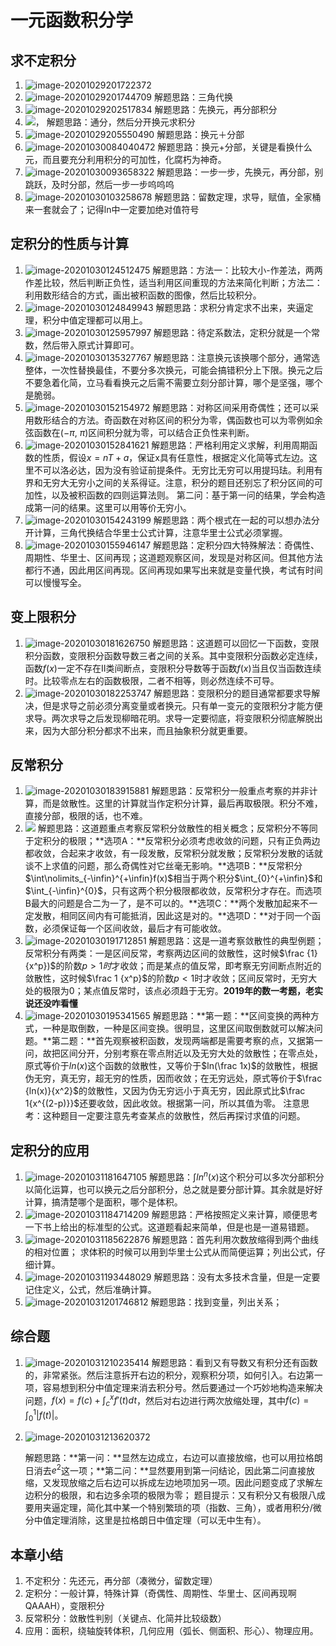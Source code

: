 #  一元函数积分学



## 求不定积分

1. ![image-20201029201722372](CH3-一元函数积分学.assets/image-20201029201722372.png)
2. ![image-20201029201744709](CH3-一元函数积分学.assets/image-20201029201744709.png)
   解题思路：三角代换
3. ![image-20201029202517834](CH3-一元函数积分学.assets/image-20201029202517834.png)
   解题思路：先换元，再分部积分
4. ![，](CH3-一元函数积分学.assets/image-20201029203730513.png)
   解题思路：通分，然后分开换元求积分
5. ![image-20201029205550490](CH3-一元函数积分学.assets/image-20201029205550490.png)
   解题思路：换元＋分部
6. ![image-20201030084040472](CH3-一元函数积分学.assets/image-20201030084040472.png)
   解题思路：换元+分部，关键是看换什么元，而且要充分利用积分的可加性，化腐朽为神奇。
7. ![image-20201030093658322](CH3-一元函数积分学.assets/image-20201030093658322.png)
   解题思路：一步一步，先换元，再分部，别跳跃，及时分部，然后一步一步呜呜呜
8. ![image-20201030103258678](CH3-一元函数积分学.assets/image-20201030103258678.png)
   解题思路：留数定理，求导，赋值，全家桶来一套就会了；记得ln中一定要加绝对值符号

## 定积分的性质与计算

1. ![image-20201030124512475](CH3-一元函数积分学.assets/image-20201030124512475.png)
   解题思路：方法一：比较大小-作差法，两两作差比较，然后判断正负性，适当利用区间重现的方法来简化判断；方法二：利用数形结合的方式，画出被积函数的图像，然后比较积分。
2. ![image-20201030124849943](CH3-一元函数积分学.assets/image-20201030124849943.png)
   解题思路：求积分肯定求不出来，夹逼定理，积分中值定理都可以用上。
3. ![image-20201030125957997](CH3-一元函数积分学.assets/image-20201030125957997.png)
   解题思路：待定系数法，定积分就是一个常数，然后带入原式计算即可。
4. ![image-20201030135327767](CH3-一元函数积分学.assets/image-20201030135327767.png)
   解题思路：注意换元该换哪个部分，通常选整体，一次性替换最佳，不要分多次换元，可能会搞错积分上下限。换元之后不要急着化简，立马看看换元之后需不需要立刻分部计算，哪个是坚强，哪个是脆弱。
5. ![image-20201030152154972](CH3-一元函数积分学.assets/image-20201030152154972.png)
   解题思路：对称区间采用奇偶性；还可以采用数形结合的方法。奇函数在对称区间的积分为零，偶函数也可以为零例如余弦函数在$(-\pi,\ \pi)$区间积分就为零，可以结合正负性来判断。
6. ![image-20201030152841621](CH3-一元函数积分学.assets/image-20201030152841621.png)
   解题思路：严格利用定义求解，利用周期函数的性质，假设$x=nT+a$，保证x具有任意性，根据定义化简等式左边。这里不可以洛必达，因为没有验证前提条件。无穷比无穷可以用提玛珐。利用有界和无穷大无穷小之间的关系得证。注意，积分的题目还别忘了积分区间的可加性，以及被积函数的四则运算法则。
   第二问：基于第一问的结果，学会构造成第一问的结果。这里可以用等价无穷小。
7. ![image-20201030154243199](CH3-一元函数积分学.assets/image-20201030154243199.png)
   解题思路：两个根式在一起的可以想办法分开计算，三角代换结合华里士公式计算，注意华里士公式必须掌握。
8. ![image-20201030155946147](CH3-一元函数积分学.assets/image-20201030155946147.png)
   解题思路：定积分四大特殊解法：奇偶性、周期性、华里士、区间再现；这道题观察区间，发现是对称区间。但其他方法都行不通，因此用区间再现。区间再现如果写出来就是变量代换，考试有时间可以慢慢写全。

## 变上限积分

1. ![image-20201030181626750](CH3-一元函数积分学.assets/image-20201030181626750.png)
   解题思路：这道题可以回忆一下函数，变限积分函数，变限积分函数导数三者之间的关系。其中变限积分函数必定连续，函数$f(x)$一定不存在Ⅱ类间断点，变限积分导数等于函数$f(x)$当且仅当函数连续时。比较零点左右的函数极限，二者不相等，则必然连续不可导。
2. ![image-20201030182253747](CH3-一元函数积分学.assets/image-20201030182253747.png)
   解题思路：变限积分的题目通常都要求导解决，但是求导之前必须分离变量或者换元。只有单一变元的变限积分才能方便求导。两次求导之后发现柳暗花明。求导一定要彻底，将变限积分彻底解脱出来，因为大部分积分都求不出来，而且抽象积分就更重要。

## 反常积分

1. ![image-20201030183915881](CH3-一元函数积分学.assets/image-20201030183915881.png)
   解题思路：反常积分一般重点考察的并非计算，而是敛散性。这里的计算就当作定积分计算，最后再取极限。积分不难，直接分部，极限的话，也不难。
2. ![](CH3-一元函数积分学.assets/image-20201030184816025.png)
   解题思路：这道题重点考察反常积分敛散性的相关概念；反常积分不等同于定积分的极限；**选项A：**反常积分必须考虑收敛的问题，只有正负两边都收敛，合起来才收敛，有一段发散，反常积分就发散；反常积分发散的话就谈不上求值的问题，那么奇偶性对它丝毫无影响。**选项B：**反常积分$\int\nolimits_{-\infin}^{+\infin}f(x)$相当于两个积分$\int_{0}^{+\infin}$和$\int_{-\infin}^{0}$，只有这两个积分极限都收敛，反常积分才存在。而选项B最大的问题是合二为一了，是不可以的。**选项C：**两个发散加起来不一定发散，相同区间内有可能抵消，因此这是对的。**选项D：**对于同一个函数，必须保证每一个区间收敛，最后才有可能收敛。
3. ![image-20201030191712851](CH3-一元函数积分学.assets/image-20201030191712851.png)
   解题思路：这是一道考察敛散性的典型例题；反常积分有两类：一是区间反常，考察两边区间的敛散性，这时候$\frac {1}{x^p})$的阶数$p>1时$才收敛；而是某点的值反常，即考察无穷间断点附近的敛散性，这时候$\frac 1 {x^p}$的阶数$p<1$时才收敛；区间反常时，无穷大处的极限为0；某点值反常时，该点必须趋于无穷。**2019年的数一考题，老实说还没咋看懂**
4. ![image-20201030195341565](CH3-一元函数积分学.assets/image-20201030195341565.png)
   解题思路：**第一题：**区间变换的两种方式，一种是取倒数，一种是区间变换。很明显，这里区间取倒数就可以解决问题。**第二题：**首先观察被积函数，发现两端都是需要考察的点，又据第一问，故把区间分开，分别考察在零点附近以及无穷大处的敛散性；在零点处，原式等价于$ln(x)$这个函数的敛散性，又等价于$ln(\frac 1x)$的敛散性，根据伪无穷，真无穷，超无穷的性质，因而收敛；在无穷远处，原式等价于$\frac {ln(x)}{x^2}$的敛散性，又因为伪无穷远小于真无穷，因此原式比$\frac 1{x^{(2-p)}}$还要收敛，因此收敛。根据第一问，所以其值为零。
   注意思考：这种题目一定要注意先考查某点的敛散性，然后再探讨求值的问题。

## 定积分的应用

1. ![image-20201031181647105](CH3-一元函数积分学.assets/image-20201031181647105.png)
   解题思路：$\int {ln^n(x)}$这个积分可以多次分部积分以简化运算，也可以换元之后分部积分，总之就是要分部计算。其余就是好好计算，搞清楚哪个是面积，哪个是体积。
2. ![image-20201031184714209](CH3-一元函数积分学.assets/image-20201031184714209.png)
   解题思路：严格按照定义来计算，顺便思考一下书上给出的标准型的公式。这道题看起来简单，但是也是一道易错题。
3. ![image-20201031185622876](CH3-一元函数积分学.assets/image-20201031185622876.png)
   解题思路：首先利用次数放缩得到两个曲线的相对位置； 求体积的时候可以用到华里士公式从而简便运算；列出公式，仔细计算。
4. ![image-20201031193448029](CH3-一元函数积分学.assets/image-20201031193448029.png)
   解题思路：没有太多技术含量，但是一定要记住定义，公式，然后准确计算。                                                                                                                                                                                                                                                                                                                                                                                                                                                                                                                                                                                                                                                                                                                                                                                                                                                                                                                                                                                                                                                                                                                                                                                                                                                                                                                                                                                                                         
5. ![image-20201031201746812](CH3-一元函数积分学.assets/image-20201031201746812.png)
   解题思路：找到变量，列出关系；

## 综合题

1. ![image-20201031210235414](CH3-一元函数积分学.assets/image-20201031210235414.png)
   解题思路：看到又有导数又有积分还有函数的，非常紧张。然后注意拆开右边的积分，观察积分项，如何引入。右边第一项，容易想到积分中值定理来消去积分号。然后要通过一个巧妙地构造来解决问题，$f(x) = f(c) + \int _{c}^{x}{f'(t)dt}$，然后对右边进行两次放缩处理，其中$f(c) = \int _{0}^{1}{|f(t)|}$。

2. ![image-20201031213620372](CH3-一元函数积分学.assets/image-20201031213620372.png)

   解题思路：**第一问：**显然左边成立，右边可以直接放缩，也可以用拉格朗日消去$e^2$这一项；**第二问：**显然要用到第一问结论，因此第二问直接放缩，又发现放缩之后右边可以拆成左边地项加另一项。因此问题变成了求解左边积分的极限，和右边多余项的极限为零；
   题目提示：又有积分又有极限八成要用夹逼定理，简化其中某一个特别繁琐的项（指数、三角），或者用积分/微分中值定理消除，这里是拉格朗日中值定理（可以无中生有）。

## 本章小结

1. 不定积分：先还元，再分部（凑微分，留数定理）
2. 定积分：一般计算，特殊计算（奇偶性、周期性、华里士、区间再现啊QAAAH），变限积分
3. 反常积分：敛散性判别（关键点、化简并比较级数）
4. 应用：面积，绕轴旋转体积，几何应用（弧长、侧面积、形心）、物理应用。

